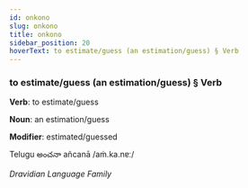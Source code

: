 ```yaml
---
id: onkono
slug: onkono
title: onkono
sidebar_position: 20
hoverText: to estimate/guess (an estimation/guess) § Verb
---
```


### to estimate/guess (an estimation/guess) § Verb

**Verb**: to estimate/guess

**Noun**: an estimation/guess

**Modifier**: estimated/guessed

Telugu అంచనా añcanā /aṁ.ka.nɐː/

*Dravidian Language Family*